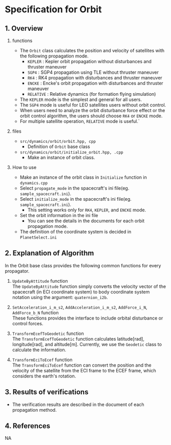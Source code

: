 # Specification for Orbit

## 1.  Overview

1. functions
   - The `Orbit` class calculates the position and velocity of satellites with the following propagation mode.
     - `KEPLER`   : Kepler orbit propagation without disturbances and thruster maneuver
     - `SGP4`     : SGP4 propagation using TLE without thruster maneuver
     - `RK4`      : RK4 propagation with disturbances and thruster maneuver
     - `ENCKE`    : Encke's orbit propagation with disturbances and thruster maneuver
     - `RELATIVE` : Relative dynamics (for formation flying simulation)
   - The `KEPLER` mode is the simplest and general for all users.
   - The `SGP4` mode is useful for LEO satellites users without orbit control.
   - When users need to analyze the orbit disturbance force effect or the orbit control algorithm, the users should choose `RK4` or `ENCKE` mode.
   - For multiple satellite operation, `RELATIVE` mode is useful.`

2. files
   - `src/dynamics/orbit/orbit.hpp, cpp`
	   - Definition of `Orbit` base class
   - `src/dynamics/orbit/initialize_orbit.hpp, .cpp`
	   - Make an instance of orbit class.	

3. How to use
   - Make an instance of the orbit class in `Initialize` function in `dynamics.cpp`
   - Select `propagate_mode` in the spacecraft's ini file(eg. `sample_spacecraft.ini`).
   - Select `initialize_mode` in the spacecraft's ini file(eg. `sample_spacecraft.ini`).
     - This setting works only for `RK4`, `KEPLER`, and `ENCKE` mode.
   - Set the orbit information in the ini file
     - You can see the details in the documents for each orbit propagation mode.
   - The definition of the coordinate system is decided in `PlanetSelect.ini`
   
## 2. Explanation of Algorithm
In the Orbit base class provides the following common functions for every propagator.

1. `UpdateByAttitude` function  
   The `UpdateByAttitude` function simply converts the velocity vector of the spacecraft (in ECI coordinate system) to body coordinate system notation using the argument: `quaternion_i2b`.

2. `SetAcceleration_i_m_s2`, `AddAcceleration_i_m_s2`, `AddForce_i_N`, `AddForce_b_N` function  
   These functions provides the interface to include orbital disturbance or control forces.

2. `TransformEcefToGeodetic` function  
   The `TransformEcefToGeodetic` function calculates latitude[rad], longitude[rad], and altitude[m]. Currently, we use the `Geodetic` class to calculate the information.   

3. `TransformEciToEcef` function  
   The `TransformEciToEcef` function can convert the position and the velocity of the satellite from the ECI frame to the ECEF frame, which considers the earth's rotation.

## 3. Results of verifications
- The verification results are described in the document of each propagation method.

## 4. References
NA

